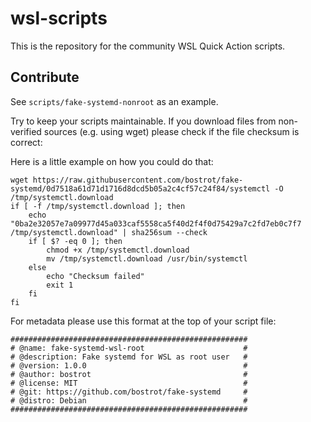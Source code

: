 # wsl-scripts

This is the repository for the community WSL Quick Action scripts.

## Contribute

See `scripts/fake-systemd-nonroot` as an example.

Try to keep your scripts maintainable. If you download files from non-verified sources (e.g. using wget) please check if the file checksum is correct:

Here is a little example on how you could do that:

    wget https://raw.githubusercontent.com/bostrot/fake-systemd/0d7518a61d71d1716d8dcd5b05a2c4cf57c24f84/systemctl -O /tmp/systemctl.download
    if [ -f /tmp/systemctl.download ]; then 
        echo "0ba2e32057e7a09977d45a033caf5558ca5f40d2f4f0d75429a7c2fd7eb0c7f7 /tmp/systemctl.download" | sha256sum --check
        if [ $? -eq 0 ]; then
            chmod +x /tmp/systemctl.download
            mv /tmp/systemctl.download /usr/bin/systemctl
        else
            echo "Checksum failed"
            exit 1
        fi
    fi

For metadata please use this format at the top of your script file:

    #####################################################
    # @name: fake-systemd-wsl-root                      #
    # @description: Fake systemd for WSL as root user   #
    # @version: 1.0.0                                   #
    # @author: bostrot                                  #
    # @license: MIT                                     #
    # @git: https://github.com/bostrot/fake-systemd     #
    # @distro: Debian                                   #
    #####################################################

